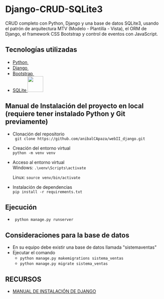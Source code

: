 # Django-CRUD-SQLite3

CRUD completo con Python, Django y una base de datos SQLite3, usando el patrón de arquitectura MTV (Modelo - Plantilla - Vista), el ORM de Django, el framework CSS Bootstrap y control de eventos con JavaScript.


## Tecnologías utilizadas

<ul>
    <li><a href="https://www.python.org/">Python <img src="https://upload.wikimedia.org/wikipedia/commons/c/c3/Python-logo-notext.svg" target="_blank" width="15px" > </a></li>
    <li><a href="https://www.djangoproject.com/">Django <img src="https://www.svgrepo.com/show/353657/django-icon.svg" target="_blank" width=15px></a></li>
    <li><a href="https://getbootstrap.com/">Bootstrap <img src="https://upload.wikimedia.org/wikipedia/commons/b/b2/Bootstrap_logo.svg" target="_blank" width="15px"></a></li>
    <li><a href=https://sqlite.org/">SQLite <img src="![image](https://github.com/anibalCApaza/programacion_web_2/assets/92649656/13596f28-bcdc-41a2-8749-95a97beb13df)
" target="_blank" width="50px"></a></li>
    
</ul>

## Manual de Instalación del proyecto en local (requiere tener instalado Python y Git previamente)

<ul>
<li>
<p> Clonación del repositorio<br>
<code> git clone https://github.com/anibalCApaza/webII_django.git </code> </p> 
</li>
<li>
<p> Creación del entorno virtual <br>
<code>python -m venv venv</code></p>
</li>
<li>
<p> Acceso al entorno virtual <br>
<span>Windows: <code>.\venv\Scripts\activate</code></p></span>
<span>Linux: <code>source venv/bin/activate</code></p></span>
</li>
<li>
<p> Instalación de dependencias <br>
    <code>pip install -r requirements.txt </code>
</p>
</li>
</ul>

## Ejecución

<ul> 
  <li><code> python manage.py runserver </code></li>
</ul>

## Consideraciones para la base de datos

<ul>
  <li>En su equipo debe existir una base de datos llamada "sistemaventas"</li>
  <li>Ejecutar el comando 
    <ul>
      <li>
         <code>python manage.py makemigrations sistema_ventas</code>
      </li>
      <li>
        <code>python manage.py migrate sistema_ventas</code>
      </li>
    </ul>
  
  </li>
</ul>

## RECURSOS
<ul>
<li> <a href="https://drive.google.com/file/d/1GvKh1ZDCwxeXUT9WaI91p7C9xT05LzSJ/view?usp=sharing">MANUAL DE INSTALACIÓN DE DJANGO </a>  </li>
</ul>

